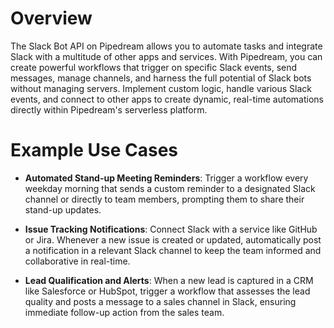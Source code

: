 # Overview

The Slack Bot API on Pipedream allows you to automate tasks and integrate Slack with a multitude of other apps and services. With Pipedream, you can create powerful workflows that trigger on specific Slack events, send messages, manage channels, and harness the full potential of Slack bots without managing servers. Implement custom logic, handle various Slack events, and connect to other apps to create dynamic, real-time automations directly within Pipedream's serverless platform.

# Example Use Cases

- **Automated Stand-up Meeting Reminders**: Trigger a workflow every weekday morning that sends a custom reminder to a designated Slack channel or directly to team members, prompting them to share their stand-up updates.

- **Issue Tracking Notifications**: Connect Slack with a service like GitHub or Jira. Whenever a new issue is created or updated, automatically post a notification in a relevant Slack channel to keep the team informed and collaborative in real-time.

- **Lead Qualification and Alerts**: When a new lead is captured in a CRM like Salesforce or HubSpot, trigger a workflow that assesses the lead quality and posts a message to a sales channel in Slack, ensuring immediate follow-up action from the sales team.
